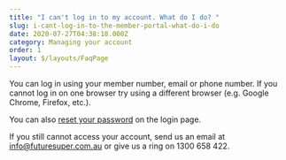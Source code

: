 ```yaml
---
title: "I can't log in to my account. What do I do? "
slug: i-cant-log-in-to-the-member-portal-what-do-i-do
date: 2020-07-27T04:38:18.000Z
category: Managing your account
order: 1
layout: $/layouts/FaqPage
---
```

You can log in using your member number, email or phone number. If you cannot log in on one browser try using a different browser (e.g. Google Chrome, Firefox, etc.).

You can also [reset your password](https://my.futuresuper.com.au/#/change-password) on the login page. 

If you still cannot access your account, send us an email at [info@futuresuper.com.au](mailto:info@futuresuper.com.au) or give us a ring on 1300 658 422.